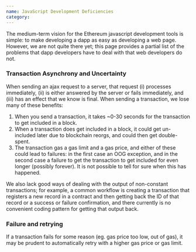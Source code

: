 ```yaml
---
name: JavaScript Development Deficiencies
category: 
---
```


The medium-term vision for the Ethereum javascript development tools is simple: to make developing a dapp as easy as developing a web page. However, we are not quite there yet; this page provides a partial list of the problems that dapp developers have to deal with that web developers do not.

### Transaction Asynchrony and Uncertainty

When sending an ajax request to a server, that request (i) processes immediately, (ii) is either answered by the server or fails immediately, and (iii) has an effect that we know is final. When sending a transaction, we lose many of these benefits:

1. When you send a transaction, it takes ~0-30 seconds for the transaction to get included in a block.
2. When a transaction does get included in a block, it could get un-included later due to blockchain reorgs, and could then get double-spent.
3. The transaction gas a gas limit and a gas price, and either of these could lead to failures: in the first case an OOG exception, and in the second case a failure to get the transaction to get included for even longer (possibly forever). It is not possible to tell for sure when this has happened.

We also lack good ways of dealing with the output of non-constant transactions; for example, a common workflow is creating a transaction that registers a new record in a contract and then getting back the ID of that record or a success or failure confirmation, and there currently is no convenient coding pattern for getting that output back.

### Failure and retrying

If a transaction fails for some reason (eg. gas price too low, out of gas), it may be prudent to automatically retry with a higher gas price or gas limit.
